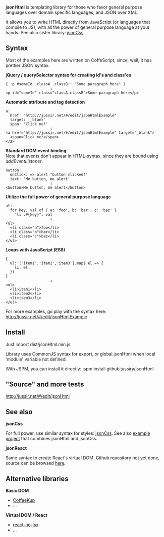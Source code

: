 **jsonHtml** is templating library for those who favor general purpose languages over domain specific languages, and JSON over XML.

It allows you to write HTML directly from JavaScript (or languages that compile to JS), with all the power of
general purpose language at your hands. See also sister library: [jsonCss](https://github.com/jussiry/jsoncss)


## Syntax

Most of the examples here are written on CoffeScript, since, well, it has prettier JSON syntax.

**jQuery / querySelector syntax for creating id's and class'es**

    { 'p #someId .classA .classB': "Some paragraph here" }
                        ↓
    <p id="someId" class="classA classB">Some paragraph here</p>

**Automatic attribute and tag detection**

    a:
      href: "http://jussir.net/#/edit/jsonHtmlExample"
      target: '_blank'
      span: 'Click me!'
                        ↓
    <a href="http://jussir.net/#/edit/jsonHtmlExample" target="_blank">
      <span>Click me!</span>
    </a>

**Standard DOM event binding**<br/>
Note that events don't appear in HTML-syntax, since they are bound using *addEventListener*.

    button:
      onClick: => alert "button clicked!"
      text: 'Me button, me alert'
                        ↓
    <button>Me button, me alert</button>

**Utilize the full power of general purpose language**

    ul:
      for key, val of { a: 'foo', b: 'bar', c: 'baz' }
        "li .#{key}": val
                        ↓
    <ul>
      <li class="a">foo</li>
      <li class="b">bar</li>
      <li class="c">baz</li>
    </ul>

**Loops with JavaScript (ES6)**

    {
      ul: ['item1','item2','item3'].map( el => {
        li: el
      })
    }
                        ↓
    <ul>
      <li>item1</li>
      <li>item2</li>
      <li>item3</li>
    </ul>

For more examples, go play with the syntax here: http://jussir.net/#/edit/jsonHtmlExample


## Install

Just import dist/jsonHtml.min.js

Library uses CommonJS syntax for export, or global.jsonHtml when local 'module' variable not defined.

With JSPM, you can install it directly: jspm install github:jussiry/jsonHtml


## "Source" and more tests

http://jussir.net/#/edit/jsonHtml


## See also

**jsonCss**

For full power, use similar syntax for styles: [jsonCss](https://github.com/jussiry/jsoncss).
See also [example project](https://github.com/jussiry/jsonHtmlCssExample) that combines jsonHtml and jsonCss.

**jsonReact**

Same syntax to create React's virtual DOM. Github repository not yet done, source
can be browsed [here](http://jussir.net/#/edit/react_from_obj).


## Alternative libraries

**Basic DOM**

- [CoffeeKup](http://coffeekup.org/)
- ...

**Virtual DOM / React**

- [react-no-jsx](https://github.com/jussi-kalliokoski/react-no-jsx)
- ...
